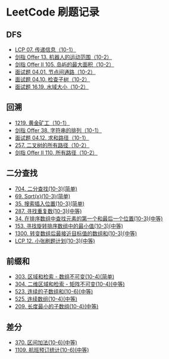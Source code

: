 # LeetCode 刷题记录

## DFS
* [LCP 07. 传递信息（10-1）](./docs/DFS/LCP%2007.%20传递信息（10-1）.md)
* [剑指 Offer 13. 机器人的运动范围（10-2）](./docs/DFS/剑指%20Offer%2013.%20机器人的运动范围（10-2）.md)
* [剑指 Offer II 105. 岛屿的最大面积（10-2）](./docs/DFS/剑指%20Offer%20II%20105.%20岛屿的最大面积（10-2）.md)
* [面试题 04.01. 节点间通路（10-2）](./docs/DFS/面试题%2004.01.%20节点间通路（10-2）.md)
* [面试题 04.10. 检查子树（10-2）](./docs/DFS/面试题%2004.10.%20检查子树（10-2）.md)
* [面试题 16.19. 水域大小（10-2）](./docs/DFS/面试题%2016.19.%20水域大小（10-2）.md)

## 回溯
* [1219. 黄金矿工（10-1）](./docs/回溯/1219.%20黄金矿工（10-1）.md)
* [剑指 Offer 38. 字符串的排列（10-1）](./docs/回溯/剑指%20Offer%2038.%20字符串的排列（10-1）.md)
* [面试题 04.12. 求和路径（10-1）](./docs/回溯/面试题%2004.12.%20求和路径（10-1）.md)
* [257. 二叉树的所有路径（10-2）](./docs/回溯/257.%20二叉树的所有路径（10-2）.md)
* [剑指 Offer II 110. 所有路径（10-2）](./docs/回溯/剑指%20Offer%20II%20110.%20所有路径（10-2）.md)

## 二分查找
* [704. 二分查找(10-3)(简单)](./docs/二分查找/704.%20二分查找(10-3)(简单).md)
* [69. Sqrt(x)(10-3)(简单)](./docs/二分查找/69.%20Sqrt(x)(10-3)(简单).md)
* [35. 搜索插入位置(10-3)(简单)](./docs/二分查找/35.%20搜索插入位置(10-3)(简单).md)
* [287. 寻找重复数(10-3)(中等)](./docs/二分查找/287.%20寻找重复数(10-3)(中等).md)
* [34. 在排序数组中查找元素的第一个和最后一个位置(10-3)(中等)](./docs/二分查找/34.%20在排序数组中查找元素的第一个和最后一个位置(10-3)(中等).md)
* [153. 寻找旋转排序数组中的最小值(10-3)(中等)](./docs/二分查找/153.%20寻找旋转排序数组中的最小值(10-3)(中等).md)
* [1300. 转变数组后最接近目标值的数组和(10-3)(中等)](./docs/二分查找/1300.%20转变数组后最接近目标值的数组和(10-3)(中等).md)
* [LCP 12. 小张刷题计划(10-3)(中等)](./docs/二分查找/LCP%2012.%20小张刷题计划(10-3)(中等).md)

## 前缀和

* [303. 区域和检索 - 数组不可变(10-4)(简单)](./docs/前缀和/303.%20区域和检索%20-%20数组不可变(10-4)(简单).md)
* [304. 二维区域和检索 - 矩阵不可变(10-4)(中等)](./docs/前缀和/304.%20二维区域和检索%20-%20矩阵不可变(10-4)(中等).md)
* [523. 连续的子数组和(10-6)(中等)](./docs/前缀和/523.%20连续的子数组和(10-6)(中等).md)
* [525. 连续数组(10-4)(中等)](./docs/前缀和/525.%20连续数组(10-4)(中等).md)
* [209. 长度最小的子数组(10-4)(中等)](./docs/前缀和/209.%20长度最小的子数组(10-4)(中等).md)

## 差分

* [370. 区间加法(10-6)(中等)](./docs/差分/370.%20区间加法(10-6)(中等).md)
* [1109. 航班预订统计(10-6)(中等)](./docs/差分/1109.%20航班预订统计(10-6)(中等).md)


